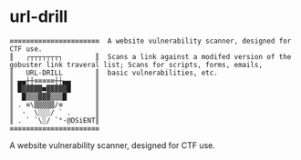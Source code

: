 # url-drill

```
≡≡≡≡≡≡≡≡≡≡≡≡≡≡≡≡≡≡≡≡≡≡  A website vulnerability scanner, designed for CTF use.
║   ┌┬┬┬┬┬┬┬┐        ║  Scans a link against a modifed version of the gobuster link traveral list; Scans for scripts, forms, emails,
║   URL-DRILL        ║  basic vulnerabilities, etc.
║ ▄▄┼┼≡≡≡≡≡┼┼▄▄      ║  
║ █▓▓▓▓▓■▓▓▓▓▓█      ║  
║  █▒▒▒▓▓▓▒▒▒█       ║  
║ . ≡\▒▒▒▒▒/≡        ║  
║  ·  \░░░/ ` .      ║  
║ . ` `\░/ `°·@DSiENT║  
≡≡≡≡≡≡≡≡≡≡≡≡≡≡≡≡≡≡≡≡≡≡  
```


A website vulnerability scanner, designed for CTF use.
